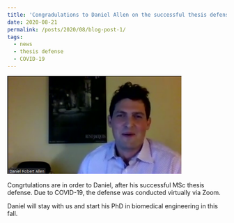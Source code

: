 ```yaml
---
title: 'Congradulations to Daniel Allen on the successful thesis defense!'
date: 2020-08-21
permalink: /posts/2020/08/blog-post-1/
tags:
  - news
  - thesis defense
  - COVID-19
---
```

<img src='/images/dan_defense_dan_only.png' width="400">

Congrtulations are in order to Daniel, after his successful MSc thesis defense. Due to COVID-19, the defense was conducted virtually via Zoom.

Daniel will stay with us and start his PhD in biomedical engineering in this fall.